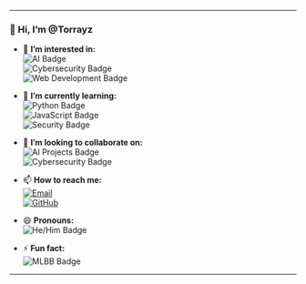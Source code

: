 
---

### 👋 Hi, I’m @Torrayz  
- 👀 **I’m interested in:**  
  ![AI Badge](https://img.shields.io/badge/AI-Artificial%20Intelligence-brightgreen)  
  ![Cybersecurity Badge](https://img.shields.io/badge/Security-Cybersecurity-blue)  
  ![Web Development Badge](https://img.shields.io/badge/Web%20Development-Full%20Stack-orange)

- 🌱 **I’m currently learning:**  
  ![Python Badge](https://img.shields.io/badge/Python-Learning-green)  
  ![JavaScript Badge](https://img.shields.io/badge/JavaScript-Learning-yellow)  
  ![Security Badge](https://img.shields.io/badge/Security-Kriptografi%20&%20Jaringan-lightblue)

- 💞️ **I’m looking to collaborate on:**  
  ![AI Projects Badge](https://img.shields.io/badge/Collaborate-AI%20Projects-red)  
  ![Cybersecurity Badge](https://img.shields.io/badge/Collaborate-Cybersecurity-purple)

- 📫 **How to reach me:**  
  [![Email](https://img.shields.io/badge/Email-tri.puji.antro@gmail.com-red)](mailto:tri.puji.antro@gmail.com)  
  [![GitHub](https://img.shields.io/badge/GitHub-Torrayz-lightgrey)](https://github.com/Torrayz)

- 😄 **Pronouns:**  
  ![He/Him Badge](https://img.shields.io/badge/Pronouns-He%2FHim-blue)

- ⚡ **Fun fact:**  
  ![MLBB Badge](https://img.shields.io/badge/MLBB-Yi%20Sun--shin-darkblue)

---


<!---
Torrayz/Torrayz is a ✨ special ✨ repository because its `README.md` (this file) appears on your GitHub profile.
You can click the Preview link to take a look at your changes.
--->
